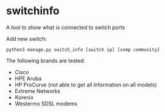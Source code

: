 # switchinfo
A tool to show what is connected to switch ports

Add new switch:

`python3 manage.py switch_info [switch ip] [snmp community]`

The following brands are tested:
* Cisco
* HPE Aruba
* HP ProCurve (not able to get all information on all models)
* Extreme Networks
* Korenix
* Westermo SDSL modems